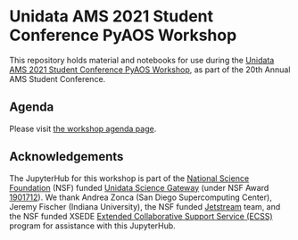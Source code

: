 # Unidata AMS 2021 Student Conference PyAOS Workshop

This repository holds material and notebooks for use during the [Unidata AMS 2021 Student Conference PyAOS Workshop](https://unidata.github.io/pyaos-ams-2021/index.html), as part of the 20th Annual AMS Student Conference.

## Agenda

Please visit [the workshop agenda page](https://unidata.github.io/pyaos-ams-2021/agenda.html).

## Acknowledgements

The JupyterHub for this workshop is part of the [National Science Foundation](https://www.nsf.gov/) (NSF) funded [Unidata Science Gateway](https://doi.org/10.5065/688s-2w73) (under NSF Award [1901712](https://www.nsf.gov/awardsearch/showAward?AWD_ID=1901712)).
We thank Andrea Zonca (San Diego Supercomputing Center), Jeremy Fischer (Indiana University), the NSF funded [Jetstream](https://dx.doi.org/10.1145/2792745.2792774) team, and the NSF funded XSEDE [Extended Collaborative Support Service (ECSS)](https://doi.org/10.1007/978-3-319-32243-8_1) program for assistance with this JupyterHub. 
